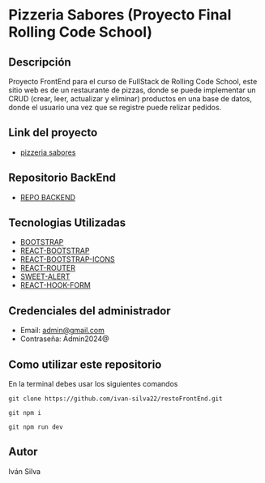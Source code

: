# Pizzeria Sabores (Proyecto Final Rolling Code School)

## Descripción
 Proyecto FrontEnd para el curso de FullStack de Rolling Code School, este sitio web es de un restaurante de pizzas, donde se puede implementar un CRUD (crear, leer, actualizar y eliminar) productos en una base de datos, donde el usuario una vez que se registre puede relizar pedidos.

## Link del proyecto
 * [pizzeria sabores](https://pizzeriasabores.netlify.app/)

## Repositorio BackEnd

 * [REPO BACKEND](https://github.com/ivan-silva22/restoBackend)


## Tecnologias Utilizadas
 
 * [BOOTSTRAP](https://getbootstrap.com/)
 * [REACT-BOOTSTRAP](https://react-bootstrap.netlify.app/)
 * [REACT-BOOTSTRAP-ICONS](https://www.npmjs.com/package/react-bootstrap-icons)
 * [REACT-ROUTER](https://reactrouter.com/en/main)
 * [SWEET-ALERT](https://sweetalert2.github.io/)
 * [REACT-HOOK-FORM](https://react-hook-form.com/)

## Credenciales del administrador
 * Email: admin@gmail.com
 * Contraseña: Admin2024@

## Como utilizar este repositorio
 En la terminal debes usar los siguientes comandos
 ```
 git clone https://github.com/ivan-silva22/restoFrontEnd.git
 
 git npm i

 git npm run dev
 ```

## Autor

 Iván Silva
